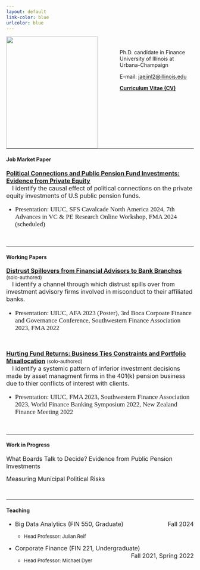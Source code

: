 ```yaml
---
layout: default
link-color: blue
urlcolor: blue
---
```

<img style="width=120px;height=200px;float:left;padding:-5px;padding-right:60px"
src="/images/photo6.png" alt="" width="245" height="300">

\
\
Ph.D. candidate in Finance\
University of Illinois at Urbana-Champaign

E-mail: [jaejinl2@illinois.edu](mailto:jaejinl2@illinois.edu)

[**Curriculum Vitae (CV)**](/Jaejin_CV.pdf)


<br>
<br>
<br>
<br>
<br>
<br>
<hr width="100%" size="2">

#### **Job Market Paper** <br>

[<u><b><font size="3">Political Connections and Public Pension Fund Investments: Evidence from Private Equity</font></b></u>](/publications/Political_Connections_Pension_Funds.pdf)<br>
  &nbsp;&nbsp;&nbsp; <font size="3"> I identify the causal effect of political connections on the private equity investments of U.S public pension funds.</font> 
  * <p style="font-family: Times New Roman; font-size: 13pt"> Presentation: UIUC, SFS Cavalcade North America 2024, 7th Advances in VC & PE Research Online Workshop, FMA 2024 (scheduled)</p>

 
<br />
<hr width="100%" size="2">
  
#### **Working Papers** <br>

[<u><b><font size="3">Distrust Spillovers from Financial Advisors to Bank Branches</font></b></u>](/publications/Distrust_Spillover_on_Banks.pdf) <font size="2">(solo-authored)</font><br>
  &nbsp;&nbsp;&nbsp; <font size="3"> I identify a channel through which distrust spills over from investment advisory firms involved in misconduct to their affiliated banks.</font> 
  * <p style="font-family: Times New Roman; font-size: 13pt">  Presentation: UIUC, AFA 2023 (Poster), 3rd Boca Corpoate Finance and Governance Conference, Southwestern Finance Association 2023, FMA 2022</p>

<br />

[<u><b><font size="3">Hurting Fund Returns: Business Ties Constraints and Portfolio Misallocation</font></b></u>](/publications/Business_Ties_and_Portfolio_Allocation.pdf) <font size="2">(solo-authored)</font><br>
  &nbsp;&nbsp;&nbsp; <font size="3"> I identify a systemic pattern of inferior investment decisions made by asset managment firms in the 401(k) pension business due to thier conflicts of interest with clients.</font> 
  * <p style="font-family: Times New Roman; font-size:13pt">  Presentation: UIUC, FMA 2023, Southwestern Finance Association 2023, World Finance Banking Symposium 2022, New Zealand Finance Meeting 2022</p>

<br />
<hr width="100%" size="2">
  
#### **Work in Progress** <br>


<p><font size="3">What Boards Talk to Decide? Evidence from Public Pension Investments</font></p>

<p><font size="3">Measuring Municipal Political Risks</font></p>


<br>
<hr width="100%" size="2">

#### **Teaching**<br>
  
* <font size="3"> Big Data Analytics (FIN 550, Graduate) <span style="float:right;"> Fall 2024 </span></font>
  - <p><font size="2"> Head Professor: Julian Reif </font></p>
  
* <font size="3"> Corporate Finance (FIN 221, Undergraduate) <span style="float:right;"> Fall 2021, Spring 2022 </span></font>
  - <p><font size="2"> Head Professor: Michael Dyer </font><br></p>

